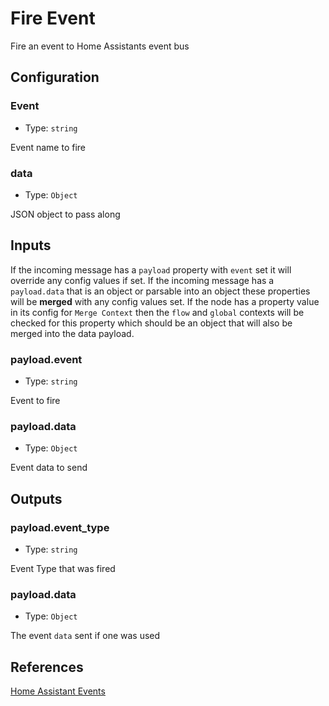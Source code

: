 # Fire Event

Fire an event to Home Assistants event bus

## Configuration

### Event <Badge text="required"/>

- Type: `string`

Event name to fire

### data

- Type: `Object`

JSON object to pass along

## Inputs

If the incoming message has a `payload` property with `event` set it will override any config values if set.
If the incoming message has a `payload.data` that is an object or parsable into an object these properties will be **merged** with any config values set.
If the node has a property value in its config for `Merge Context` then the `flow` and `global` contexts will
be checked for this property which should be an object that will also be merged
into the data payload.

### payload.event

- Type: `string`

Event to fire

### payload.data

- Type: `Object`

Event data to send

## Outputs

### payload.event_type

- Type: `string`

Event Type that was fired

### payload.data

- Type: `Object`

The event `data` sent if one was used

## References

[Home Assistant Events](https://developers.home-assistant.io/docs/en/dev_101_events.html#firing-events)
